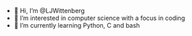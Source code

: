 - 👋 Hi, I’m @LJWittenberg
- 👀 I’m interested in computer science with a focus in coding
- 🌱 I’m currently learning Python, C and bash

<!---
LJWittenberg/LJWittenberg is a ✨ special ✨ repository because its `README.md` (this file) appears on your GitHub profile.
You can click the Preview link to take a look at your changes.
--->
